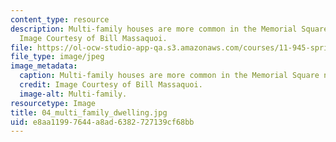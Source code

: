 ```yaml
---
content_type: resource
description: Multi-family houses are more common in the Memorial Square neighborhood.
  Image Courtesy of Bill Massaquoi.
file: https://ol-ocw-studio-app-qa.s3.amazonaws.com/courses/11-945-springfield-studio-fall-2005/e8aa11997644a8ad6382727139cf68bb_04_multi_family_dwelling.jpg
file_type: image/jpeg
image_metadata:
  caption: Multi-family houses are more common in the Memorial Square neighborhood.
  credit: Image Courtesy of Bill Massaquoi.
  image-alt: Multi-family.
resourcetype: Image
title: 04_multi_family_dwelling.jpg
uid: e8aa1199-7644-a8ad-6382-727139cf68bb
---
```


